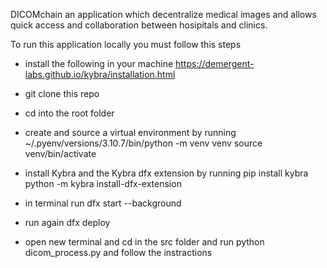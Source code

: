 DICOMchain an application which decentralize medical images and allows quick access and collaboration between hosipitals and clinics.

To run this application locally you must follow this steps

 - install the following in your machine
   https://demergent-labs.github.io/kybra/installation.html
- git clone this repo
- cd into the root folder
- create and source a virtual environment by running
   ~/.pyenv/versions/3.10.7/bin/python -m venv venv
   source venv/bin/activate
- install Kybra and the Kybra dfx extension by running
   pip install kybra
   python -m kybra install-dfx-extension

- in terminal run  dfx start --background
- run again dfx deploy
- open new terminal and cd in the src folder and run python dicom_process.py and follow the instractions
